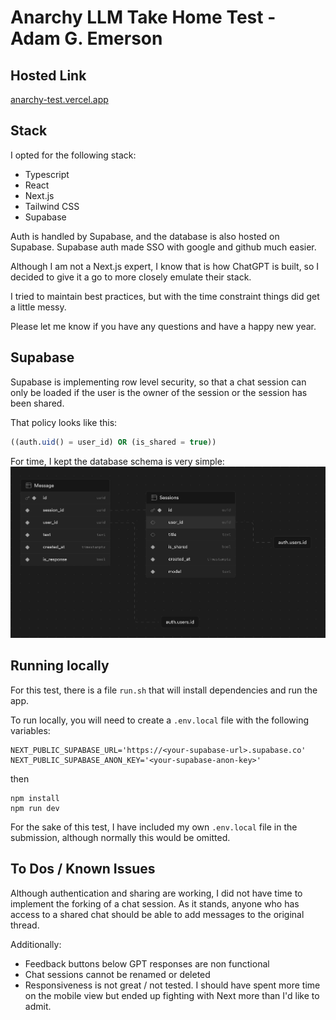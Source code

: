 # Anarchy LLM Take Home Test - Adam G. Emerson

## Hosted Link

[anarchy-test.vercel.app](https://anarchy-test.vercel.app)

## Stack

I opted for the following stack:

- Typescript
- React
- Next.js
- Tailwind CSS
- Supabase

Auth is handled by Supabase, and the database is also hosted on Supabase. Supabase auth made SSO with google and github much easier.

Although I am not a Next.js expert, I know that is how ChatGPT is built, so I decided to give it a go to more closely emulate their stack.

I tried to maintain best practices, but with the time constraint things did get a little messy.

Please let me know if you have any questions and have a happy new year.

## Supabase

Supabase is implementing row level security, so that a chat session can only be loaded if the user is the owner of the session or the session has been shared.

That policy looks like this:

```sql
((auth.uid() = user_id) OR (is_shared = true))
```

For time, I kept the database schema is very simple:
![Database Schema](./schema_screencap.png)

## Running locally

For this test, there is a file `run.sh` that will install dependencies and run the app.

To run locally, you will need to create a `.env.local` file with the following variables:

```
NEXT_PUBLIC_SUPABASE_URL='https://<your-supabase-url>.supabase.co'
NEXT_PUBLIC_SUPABASE_ANON_KEY='<your-supabase-anon-key>'
```

then

```
npm install
npm run dev
```

For the sake of this test, I have included my own `.env.local` file in the submission, although normally this would be omitted.

## To Dos / Known Issues

Although authentication and sharing are working, I did not have time to implement the forking of a chat session.
As it stands, anyone who has access to a shared chat should be able to add messages to the original thread.

Additionally:
- Feedback buttons below GPT responses are non functional
- Chat sessions cannot be renamed or deleted
- Responsiveness is not great / not tested. I should have spent more time on the mobile view but ended up fighting with Next more than I'd like to admit.